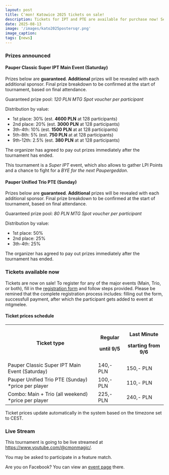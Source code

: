 ```yaml
---
layout: post
title: C'mon! Katowice 2025 tickets on sale!
description: Tickets for IPT and PTE are available for purchase now! Secure your seat and see you in Katowice!
date: 2025-08-13
image: '/images/kato2025postersqr.png'
image_caption:
tags: [news]
---
```


### Prizes announced

#### Pauper Classic Super IPT Main Event (Saturday)

Prizes below are **guaranteed**.
**Additional** prizes will be revealed with each additional sponsor. Final prize breakdown to be confirmed at the start of tournament, based on final attendance.

Guaranteed prize pool: *120 PLN MTG Spot voucher per participant*

Distribution by value:
- 1st place: 30% (est. **4600 PLN** at 128 participants)
- 2nd place: 20% (est. **3000 PLN** at 128 participants)
- 3th-4th: 10% (est. **1500 PLN** at at 128 participants)
- 5th-8th: 5% (est. **750 PLN** at at 128 participants)
- 9th-12th: 2.5% (est. **380 PLN** at at 128 participants)

The organizer has agreed to pay out prizes immediately after the tournament has ended.

This tournament is a *Super IPT* event, which also allows to gather LPI Points and a chance to fight for a *BYE for the next Paupergeddon*.

#### Pauper Unified Trio PTE (Sunday)

Prizes below are **guaranteed**.
**Additional** prizes will be revealed with each additional sponsor. Final prize breakdown to be confirmed at the start of tournament, based on final attendance.

Guaranteed prize pool: *80 PLN MTG Spot voucher per participant*

Distribution by value:
- 1st place: 50%
- 2nd place: 25%
- 3th-4th: 25%

The organizer has agreed to pay out prizes immediately after the tournament has ended.

### Tickets available now

Tickets are now on sale!
To register for any of the major events (Main, Trio, or both), fill in the [registration form](https://docs.google.com/forms/d/1T3ic_PNBO1z8ddo2sQ4noMLYvUdh-E2_aDX8dQG7Zps/edit#responses) and follow steps provided.
Please be remined that the complete registration process includes: filling out the form, successfull payment, after which the participant gets added to event at mtgmelee.

#### Ticket prices schedule

<div class="table-container">
  <table>
    <tr><th>Ticket type</th><th><p>Regular</p><p>until 9/5</p></th><th><p>Last Minute</p><p>starting from 9/6</p></th></tr>
    <tr><td>Pauper Classic Super IPT Main Event (Saturday)</td><td>140,- PLN</td><td>150,- PLN</td></tr>
    <tr><td>Pauper Unified Trio PTE (Sunday)<br />*price per player</td><td>100,- PLN</td><td>110,- PLN</td></tr>
    <tr><td>Combo: Main + Trio (all weekend)<br />*price per player</td><td>225,- PLN</td><td>240,- PLN</td></tr>
  </table>
</div>

Ticket prices update automatically in the system based on the timezone set to CEST.

### Live Stream

This tournament is going to be live streamed at <a href="https://www.youtube.com/@cmonmagic/" target="_blank">https://www.youtube.com/@cmonmagic/</a>.

You may be asked to participate in a feature match.

Are you on Facebook? You can view an <a href="https://www.facebook.com/events/1603624773597682" target="_blank">event page</a> there.